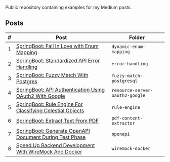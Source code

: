 Public repository containing examples for my Medium posts.

## Posts
| #  | Post | Folder |
| ------------- | ------------- | ------------- |
| 1  | [SpringBoot: Fall In Love with Enum Mapping](https://medium.com/@georgeberar.contact/springboot-fall-in-love-with-enum-mapping-aa212c5e2056)  | `dynamic-enum-mapping` |
| 2  | [SpringBoot: Standardized API Error Handling](https://medium.com/@georgeberar.contact/springboot-standardized-api-exception-handling-f31510861350)  | `error-handling` |
| 3  | [SpringBoot: Fuzzy Match With Postgres](https://medium.com/@georgeberar.contact/springboot-fuzzy-match-with-postgres-8eb6bfd17b58)  | `fuzzy-match-postgresql` |
| 4  | [SpringBoot: API Authentication Using OAuth2 With Google](https://medium.com/@georgeberar.contact/springboot-api-authentication-using-oauth2-with-google-655b8759f0ac) | `resource-server-oauth2-google` |
| 5  | [SpringBoot: Rule Engine For Classifying Celestial Objects](https://medium.com/@georgeberar.contact/springboot-rule-engine-for-classifying-celestial-objects-6af6d4f824a6) | `rule-engine` |
| 6  | [SpringBoot: Extract Text From PDF](https://medium.com/@georgeberar/springboot-extract-text-from-pdf-1d8d41b5adac) | `pdf-content-extractor` |
| 7  | [SpringBoot: Generate OpenAPI Document During Test Phase](https://medium.com/@georgeberar/springboot-generate-openapi-document-during-test-phase-a3a793a50dfe) | `openapi` |
| 8  | [Speed Up Backend Development With WireMock And Docker](https://medium.com/@georgeberar/speed-up-backend-development-with-wiremock-and-docker-5dc2eaadd9d9) | `wiremock-docker` |